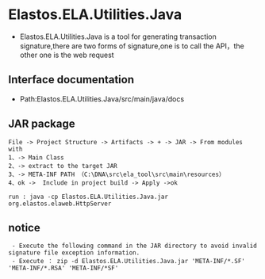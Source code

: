 #  Elastos.ELA.Utilities.Java

 -  Elastos.ELA.Utilities.Java is a tool for generating transaction signature,there are two forms of signature,one is to call the API，the other one is the web request

## Interface documentation

 - Path:Elastos.ELA.Utilities.Java/src/main/java/docs

## JAR package
 
 ```
File -> Project Structure -> Artifacts -> + -> JAR -> From modules with 
1、-> Main Class
2、-> extract to the target JAR
3、-> META-INF PATH （C:\DNA\src\ela_tool\src\main\resources）
4、ok ->  Include in project build -> Apply ->ok

run : java -cp Elastos.ELA.Utilities.Java.jar  org.elastos.elaweb.HttpServer
 ```

## notice
```
 - Execute the following command in the JAR directory to avoid invalid signature file exception information.
 - Execute ： zip -d Elastos.ELA.Utilities.Java.jar 'META-INF/*.SF' 'META-INF/*.RSA' 'META-INF/*SF'
```

